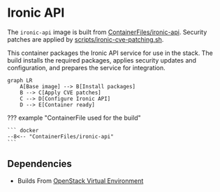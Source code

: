 # Ironic API

The `ironic-api` image is built from [ContainerFiles/ironic-api](https://github.com/rackerlabs/genestack-images/blob/main/ContainerFiles/ironic-api). Security patches are applied by [scripts/ironic-cve-patching.sh](https://github.com/rackerlabs/genestack-images/blob/main/scripts/ironic-cve-patching.sh).

This container packages the Ironic API service for use in the stack. The build installs the required packages, applies security updates and configuration, and prepares the service for integration.

``` mermaid
graph LR
    A[Base image] --> B[Install packages]
    B --> C[Apply CVE patches]
    C --> D[Configure Ironic API]
    D --> E[Container ready]
```

??? example "ContainerFile used for the build"

    ``` docker
    --8<-- "ContainerFiles/ironic-api"
    ```

## Dependencies

- Builds From [OpenStack Virtual Environment](openstack-venv.md)

